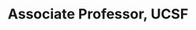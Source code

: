 ---
name: David Uminsky, Ph.D.
title: Associate Professor, UCSF
modal-id: 1
img: uminsky.jpg       
thumbnail: uminsky.jpg
alt: Picture of David Uminsky
topic: Detecting higher order variable interactions - A spectral analysis approach
bio: David Uminsky is the executive director of the Data Institute at USF, Associate Professor of Mathematics and graduate director  for the MS in Data Science program at the University of San Francisco (USF). His research interests are in  machine learning,  data clustering, algebraic signal processing, as well as pattern formation, dynamical systems and fluids. David was selected in 2015 by the National Academy of Sciences as a Kavli Frontiers of Science Fellow. He is also the founding director of the Bachelor's program in Data Science at University of San Francisco. Before joining USF, he was a combined National Science Foundation and UC President's Fellow at UCLA, where he was awarded the Chancellor's Award for outstanding postdoctoral research. He holds a Ph.D. in Mathematics from Boston University and a BS in Mathematics from Harvey Mudd College.
website: https://www.linkedin.com/in/david-uminsky-5153b1a8
tags: oral
featuredOrder: 
---